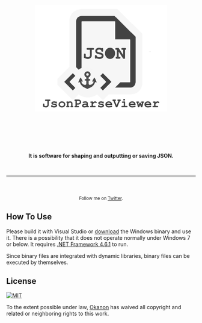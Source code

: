<h1 align="center">
	<img width="350" src="https://raw.githubusercontent.com/okanon/JsonParseViewer/master/source/JsonParseViewer/Resources/icons/gitIcon.png" alt="Awesome">
	<br>
	<br>
</h1>

<br>
<br>

<p align="center">
	<b>It is software for shaping and outputting or saving JSON.</b>
</p>

<br>

---
<br>

<p align="center">
	<sub>Follow me on <a href="https://twitter.com/@xlyr_cs">Twitter</a>.</sub>
</p>

## How To Use
Please build it with Visual Studio or [download]() the Windows binary and use it. There is a possibility that it does not operate normally under Windows 7 or below. It requires [.NET Framework 4.6.1](https://www.microsoft.com/en-Us/download/details.aspx?id=49981) to run.


Since binary files are integrated with dynamic libraries, binary files can be executed by themselves.

## License
[![MIT](https://upload.wikimedia.org/wikipedia/commons/f/f8/License_icon-mit-88x31-2.svg)](https://opensource.org/licenses/MIT)


To the extent possible under law, [Okanon](https://twitter.com/@xlyr_cs) has waived all copyright and related or neighboring rights to this work.